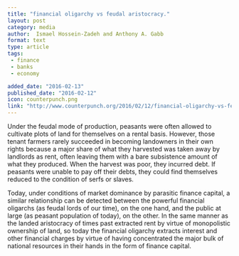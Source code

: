 ```yaml
---
title: "financial oligarchy vs feudal aristocracy."
layout: post
category: media
author:  Ismael Hossein-Zadeh and Anthony A. Gabb
format: text
type: article
tags: 
 - finance
 - banks
 - economy

added_date: "2016-02-13"
published_date: "2016-02-12"
icon: counterpunch.png
link: "http://www.counterpunch.org/2016/02/12/financial-oligarchy-vs-feudal-aristocracy/"
---
```


Under the feudal mode of production, peasants were often allowed to cultivate plots of land for themselves on a rental basis. However, those tenant farmers rarely succeeded in becoming landowners in their own rights because a major share of what they harvested was taken away by landlords as rent, often leaving them with a bare subsistence amount of what they produced. When the harvest was poor, they incurred debt. If peasants were unable to pay off their debts, they could find themselves reduced to the condition of serfs or slaves.  

Today, under conditions of market dominance by parasitic finance capital, a similar relationship can be detected between the powerful financial oligarchs (as feudal lords of our time), on the one hand, and the public at large (as peasant population of today), on the other. In the same manner as the landed aristocracy of times past extracted rent by virtue of monopolistic ownership of land, so today the financial oligarchy extracts interest and other financial charges by virtue of having concentrated the major bulk of national resources in their hands in the form of finance capital.  
